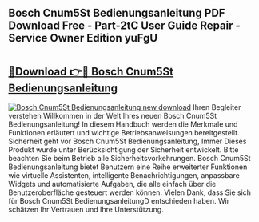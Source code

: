 ## Bosch Cnum5St Bedienungsanleitung PDF Download Free - Part-2tC User Guide Repair - Service Owner Edition yuFgU

# <h2><a href="http://df1k4xt.blite.top/?on=Bosch+Cnum5St+Bedienungsanleitung">🔗Download 👉🔴 Bosch Cnum5St Bedienungsanleitung</a></h2>

[![Bosch Cnum5St Bedienungsanleitung new download](https://i.imgur.com/lujVjoI.png)](http://df1k4xt.blite.top/?on=Bosch+Cnum5St+Bedienungsanleitung)
Ihren Begleiter verstehen Willkommen in der Welt Ihres neuen Bosch Cnum5St Bedienungsanleitung! In diesem Handbuch werden die Merkmale und Funktionen erläutert und wichtige Betriebsanweisungen bereitgestellt. Sicherheit geht vor Bosch Cnum5St Bedienungsanleitung, Immer Dieses Produkt wurde unter Berücksichtigung der Sicherheit entwickelt. Bitte beachten Sie beim Betrieb alle Sicherheitsvorkehrungen. Bosch Cnum5St Bedienungsanleitung bietet Benutzern eine Reihe erweiterter Funktionen wie virtuelle Assistenten, intelligente Benachrichtigungen, anpassbare Widgets und automatisierte Aufgaben, die alle einfach über die Benutzeroberfläche gesteuert werden können. Vielen Dank, dass Sie sich für Bosch Cnum5St BedienungsanleitungD entschieden haben. Wir schätzen Ihr Vertrauen und Ihre Unterstützung.

